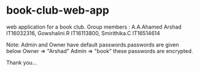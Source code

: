 # book-club-web-app
web application for a book club.
Group members :
A.A.Ahamed Arshad IT16032316,
Gowshalini.R IT16113800,
Smirithika.C IT16514614

Note:
Admin and Owner have default passwords.passwords are given below
	Owner => "Arshad"
	Admin => "book"
these passwords are encrypted.

Thank you...
